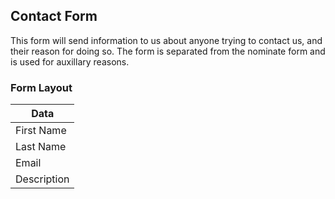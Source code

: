 ## Contact Form
This form will send information to us about anyone trying to contact us, and their reason for doing so.
The form is separated from the nominate form and is used for auxillary reasons.

### Form Layout

|Data|
| ------ |
|First Name|
|Last Name|
|Email|
|Description|